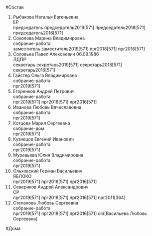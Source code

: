#Состав  
1. Рыбакова Наталья Евгеньевна  
    ЕР  
    председатель председатель2019[571] председатель2018[571] председатель2016[571]  
2. Соколова Марина Владимировна  
    собрание-работа  
    заместитель заместитель2019[571] прг2018[571] прг2016[571]  
3. Соловьев Павел Алексеевич 06.09.1986  
    ЛДПР  
    секретарь секретарь2019[571] секретарь2018[571] секретарь2016[571]  
4. Гайстер Ольга Владимировна  
    собрание-работа  
    прг2019[571]  
5. Егоренков Андрей Петрович  
    собрание-работа  
    прг2019[571] прг2018[571] прг2016[571]  
6. Иванова Любовь Вячеславовна  
    собрание-работа  
    прг2019[571]  
7. Котцова Мария Сергеевна  
    собрание-дом  
    прг2019[571]  
8. Кузнецов Евгений Иванович  
    собрание-работа  
    прг2019[571]  
9. Муравьева Юлия Владимировна  
    собрание-работа  
    прг2019[571]  
10. Ольховский Герман Васильевич  
    ЯБЛОКО  
    прг2019[571] прг2018[571] прг2016[571]  
11. Севериков Андрей Александрович  
    СР  
    прг2019[571] прг2018[571] прг2016[571] прг2011[364]  
12. Степанова Любовь Сергеевна  
    собрание-работа  
    прг2019[571] прг2018[571] прг2016[571] old[Васильева Любовь Сергеевна]  
  
#Дома  
